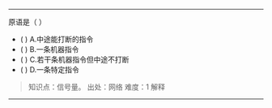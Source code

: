 ---
原语是（ ）
- ( ) A.中途能打断的指令 
- ( ) B.一条机器指令 
- ( ) C.若干条机器指令但中途不打断 
- ( ) D.一条特定指令

> 知识点：信号量。
> 出处：网络
> 难度：1
> 解释

---